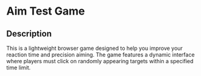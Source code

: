 # Aim Test Game
## Description

This is a lightweight browser game designed to help you improve your reaction time and precision aiming. The game features a dynamic interface where players must click on randomly appearing targets within a specified time limit.
